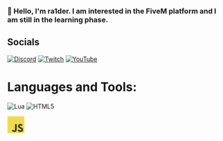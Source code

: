 ### 👋 Hello, I'm ra1der. I am interested in the FiveM platform and I am still in the learning phase.



## Socials
[![Discord](https://img.shields.io/badge/Discord-%237289DA.svg?logo=discord&logoColor=white)](discord.gg/wilddevelopment) 
[![Twitch](https://img.shields.io/badge/Twitch-%239146FF.svg?logo=Twitch&logoColor=white)](https://twitch.tv/ra1derlive) 
[![YouTube](https://img.shields.io/badge/YouTube-%23FF0000.svg?logo=YouTube&logoColor=white)](https://www.youtube.com/channel/UCgSXZ-Vmasr5-tgzjpAmSyA) 

# Languages and Tools:
![Lua](https://img.shields.io/badge/lua-%232C2D72.svg?style=for-the-badge&logo=lua&logoColor=white) ![HTML5](https://img.shields.io/badge/html5-%23E34F26.svg?style=for-the-badge&logo=html5&logoColor=white)
<p align="left"> <a href="https://developer.mozilla.org/en-US/docs/Web/JavaScript" target="_blank" rel="noreferrer"> <img src="https://raw.githubusercontent.com/devicons/devicon/master/icons/javascript/javascript-original.svg" alt="javascript" width="40" height="40"/> </a> </p>

##
<div align="left"><img src="https://gpvc.arturio.dev/baranraider%22/%3E</div>
